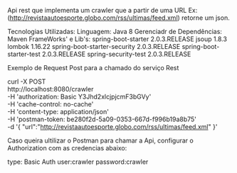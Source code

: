 
Api rest que implementa um crawler que a partir de uma URL Ex:(http://revistaautoesporte.globo.com/rss/ultimas/feed.xml) retorne um json.

Tecnologias Utilizadas:
Linguagem: Java 8
Gerenciadr de Dependências: Maven
FrameWorks' e Lib's: 
spring-boot-starter 2.0.3.RELEASE
jsoup 1.8.3
lombok 1.16.22
spring-boot-starter-security 2.0.3.RELEASE
spring-boot-starter-test 2.0.3.RELEASE
spring-security-test  2.0.3.RELEASE


Exemplo de Request Post para a chamado do serviço Rest 

curl -X POST \
  http://localhost:8080/crawler \
  -H 'authorization: Basic Y3Jhd2xlcjpjcmF3bGVy' \
  -H 'cache-control: no-cache' \
  -H 'content-type: application/json' \
  -H 'postman-token: be280f2d-5a09-0353-667d-f996b19a8b75' \
  -d '{
	"url":"http://revistaautoesporte.globo.com/rss/ultimas/feed.xml"
}'

Caso queira ultilizar o Postman para chamar a Api, configurar o Authorization com as credencias abaixo:

type: Basic Auth
user:crawler
password:crawler
